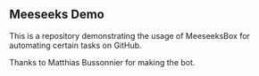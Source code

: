 ## Meeseeks Demo

This is a repository demonstrating the usage of MeeseeksBox for automating
certain tasks on GitHub.

Thanks to Matthias Bussonnier for making the bot.
